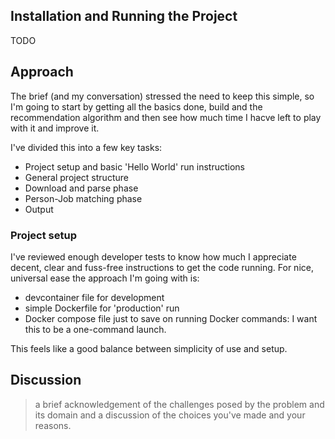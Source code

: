
## Installation and Running the Project
TODO


## Approach
The brief (and my conversation) stressed the need to keep this simple, so I'm going to start by getting all the basics done, build and the recommendation algorithm and then see how much time I hacve left to play with it and improve it.

I've divided this into a few key tasks:
- Project setup and basic 'Hello World' run instructions
- General project structure
- Download and parse phase
- Person-Job matching phase
- Output


### Project setup
I've reviewed enough developer tests to know how much I appreciate decent, clear and fuss-free instructions to get the code running. For nice, universal ease the approach I'm going with is:
- devcontainer file for development
- simple Dockerfile for 'production' run
- Docker compose file just to save on running Docker commands: I want this to be a one-command launch.

This feels like a good balance between simplicity of use and setup.


 ## Discussion

 > a brief acknowledgement of the challenges posed by the problem and its domain and a discussion of the choices you've made and your reasons.